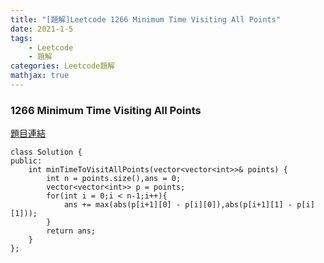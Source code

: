 ```yaml
---
title: "[題解]Leetcode 1266 Minimum Time Visiting All Points"
date: 2021-1-5
tags: 
    - Leetcode
    - 題解
categories: Leetcode題解
mathjax: true
---
```


### 1266 Minimum Time Visiting All Points
<!--more-->
[題目連結](https://leetcode.com/problems/minimum-time-visiting-all-points)

```cpp=
class Solution {
public:
    int minTimeToVisitAllPoints(vector<vector<int>>& points) {
        int n = points.size(),ans = 0;
        vector<vector<int>> p = points;
        for(int i = 0;i < n-1;i++){
            ans += max(abs(p[i+1][0] - p[i][0]),abs(p[i+1][1] - p[i][1]));
        }
        return ans;
    }
};
```
